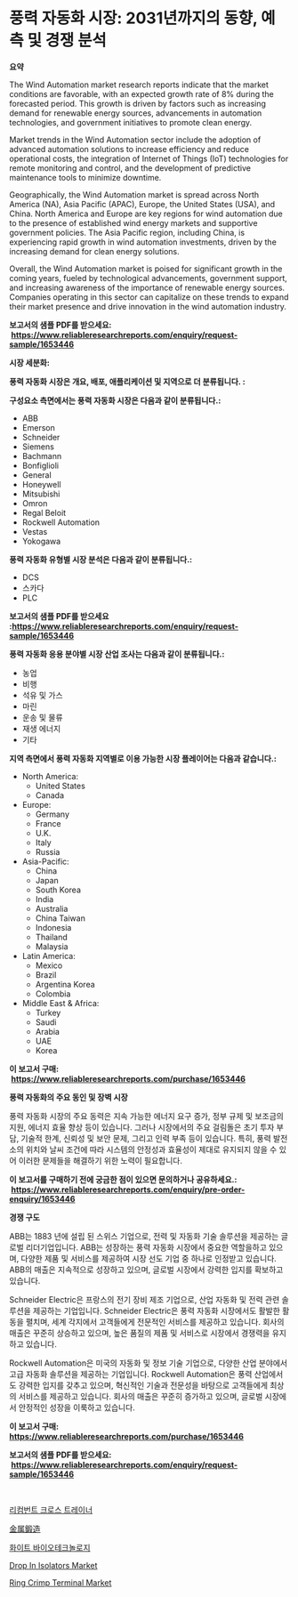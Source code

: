 <p><h1>풍력 자동화 시장: 2031년까지의 동향, 예측 및 경쟁 분석</h1></p><p><strong>요약</strong></p>
<p><p>The Wind Automation market research reports indicate that the market conditions are favorable, with an expected growth rate of 8% during the forecasted period. This growth is driven by factors such as increasing demand for renewable energy sources, advancements in automation technologies, and government initiatives to promote clean energy.</p><p>Market trends in the Wind Automation sector include the adoption of advanced automation solutions to increase efficiency and reduce operational costs, the integration of Internet of Things (IoT) technologies for remote monitoring and control, and the development of predictive maintenance tools to minimize downtime.</p><p>Geographically, the Wind Automation market is spread across North America (NA), Asia Pacific (APAC), Europe, the United States (USA), and China. North America and Europe are key regions for wind automation due to the presence of established wind energy markets and supportive government policies. The Asia Pacific region, including China, is experiencing rapid growth in wind automation investments, driven by the increasing demand for clean energy solutions.</p><p>Overall, the Wind Automation market is poised for significant growth in the coming years, fueled by technological advancements, government support, and increasing awareness of the importance of renewable energy sources. Companies operating in this sector can capitalize on these trends to expand their market presence and drive innovation in the wind automation industry.</p></p>
<p><strong>보고서의 샘플 PDF를 받으세요: &nbsp;<a href="https://www.reliableresearchreports.com/enquiry/request-sample/1653446">https://www.reliableresearchreports.com/enquiry/request-sample/1653446</a></strong></p>
<p><strong>시장 세분화:</strong></p>
<p><strong> 풍력 자동화 시장은 개요, 배포, 애플리케이션 및 지역으로 더 분류됩니다. :</strong></p>
<p><strong>구성요소 측면에서는 풍력 자동화 시장은 다음과 같이 분류됩니다.:</strong></p>
<p><ul><li>ABB</li><li>Emerson</li><li>Schneider</li><li>Siemens</li><li>Bachmann</li><li>Bonfiglioli</li><li>General</li><li>Honeywell</li><li>Mitsubishi</li><li>Omron</li><li>Regal Beloit</li><li>Rockwell Automation</li><li>Vestas</li><li>Yokogawa</li></ul></p>
<p><strong> 풍력 자동화 유형별 시장 분석은 다음과 같이 분류됩니다.:</strong></p>
<p><ul><li>DCS</li><li>스카다</li><li>PLC</li></ul></p>
<p><strong>보고서의 샘플 PDF를 받으세요 :<a href="https://www.reliableresearchreports.com/enquiry/request-sample/1653446">https://www.reliableresearchreports.com/enquiry/request-sample/1653446</a></strong></p>
<p><strong> 풍력 자동화 응용 분야별 시장 산업 조사는 다음과 같이 분류됩니다.:</strong></p>
<p><ul><li>농업</li><li>비행</li><li>석유 및 가스</li><li>마린</li><li>운송 및 물류</li><li>재생 에너지</li><li>기타</li></ul></p>
<p><strong>지역 측면에서 풍력 자동화 지역별로 이용 가능한 시장 플레이어는 다음과 같습니다.:</strong></p>
<p><ul>
    <li>
        North America:
        <ul>
            <li>United States</li>
            <li>Canada</li>
        </ul>
    </li>
    <li>
        Europe:
        <ul>
            <li>Germany</li>
            <li>France</li>
            <li>U.K.</li>
            <li>Italy</li>
            <li>Russia</li>
        </ul>
    </li>
    <li>
        Asia-Pacific:
        <ul>
            <li>China</li>
            <li>Japan</li>
            <li>South Korea</li>
            <li>India</li>
            <li>Australia</li>
            <li>China Taiwan</li>
            <li>Indonesia</li>
            <li>Thailand</li>
            <li>Malaysia</li>
        </ul>
    </li>
    <li>
        Latin America:
        <ul>
            <li>Mexico</li>
            <li>Brazil</li>
            <li>Argentina Korea</li>
            <li>Colombia</li>
        </ul>
    </li>
    <li>
        Middle East & Africa:
        <ul>
            <li>Turkey</li>
            <li>Saudi</li>
            <li>Arabia</li>
            <li>UAE</li>
            <li>Korea</li>
        </ul>
    </li>
    </ul></p>
<p><strong>이 보고서 구매: &nbsp;<a href="https://www.reliableresearchreports.com/purchase/1653446">https://www.reliableresearchreports.com/purchase/1653446</a></strong></p>
<p><strong>풍력 자동화의 주요 동인 및 장벽 시장</strong></p>
<p><p>풍력 자동화 시장의 주요 동력은 지속 가능한 에너지 요구 증가, 정부 규제 및 보조금의 지원, 에너지 효율 향상 등이 있습니다. 그러나 시장에서의 주요 걸림돌은 초기 투자 부담, 기술적 한계, 신뢰성 및 보안 문제, 그리고 인력 부족 등이 있습니다. 특히, 풍력 발전소의 위치와 날씨 조건에 따라 시스템의 안정성과 효율성이 제대로 유지되지 않을 수 있어 이러한 문제들을 해결하기 위한 노력이 필요합니다.</p></p>
<p><strong>이 보고서를 구매하기 전에 궁금한 점이 있으면 문의하거나 공유하세요.: &nbsp;<a href="https://www.reliableresearchreports.com/enquiry/pre-order-enquiry/1653446">https://www.reliableresearchreports.com/enquiry/pre-order-enquiry/1653446</a></strong></p>
<p><strong>경쟁 구도</strong></p>
<p><p>ABB는 1883 년에 설립 된 스위스 기업으로, 전력 및 자동화 기술 솔루션을 제공하는 글로벌 리더기업입니다. ABB는 성장하는 풍력 자동화 시장에서 중요한 역할을하고 있으며, 다양한 제품 및 서비스를 제공하여 시장 선도 기업 중 하나로 인정받고 있습니다. ABB의 매출은 지속적으로 성장하고 있으며, 글로벌 시장에서 강력한 입지를 확보하고 있습니다.</p><p>Schneider Electric은 프랑스의 전기 장비 제조 기업으로, 산업 자동화 및 전력 관련 솔루션을 제공하는 기업입니다. Schneider Electric은 풍력 자동화 시장에서도 활발한 활동을 펼치며, 세계 각지에서 고객들에게 전문적인 서비스를 제공하고 있습니다. 회사의 매출은 꾸준히 상승하고 있으며, 높은 품질의 제품 및 서비스로 시장에서 경쟁력을 유지하고 있습니다.</p><p>Rockwell Automation은 미국의 자동화 및 정보 기술 기업으로, 다양한 산업 분야에서 고급 자동화 솔루션을 제공하는 기업입니다. Rockwell Automation은 풍력 산업에서도 강력한 입지를 갖추고 있으며, 혁신적인 기술과 전문성을 바탕으로 고객들에게 최상의 서비스를 제공하고 있습니다. 회사의 매출은 꾸준히 증가하고 있으며, 글로벌 시장에서 안정적인 성장을 이룩하고 있습니다.</p></p>
<p><strong>이 보고서 구매: &nbsp; <a href="https://www.reliableresearchreports.com/purchase/1653446">https://www.reliableresearchreports.com/purchase/1653446</a></strong></p>
<p><strong>보고서의 샘플 PDF를 받으세요: &nbsp;<a href="https://www.reliableresearchreports.com/enquiry/request-sample/1653446">https://www.reliableresearchreports.com/enquiry/request-sample/1653446</a></strong><strong></strong></p>
<p>&nbsp;</p>
<p><p><a href="https://medium.com/@gabrielblanda5656/%EC%88%98%ED%8F%89-%EC%8B%A4%EB%82%B4-%EC%9E%90%EC%A0%84%EA%B1%B0-%ED%81%AC%EB%A1%9C%EC%8A%A4-%ED%8A%B8%EB%A0%88%EC%9D%B4%EB%84%88-%EC%8B%9C%EC%9E%A5-%EA%B7%9C%EB%AA%A8-cagr-%ED%8A%B8%EB%A0%8C%EB%93%9C-2024-2030-b8bb8a8ae7f0">리컴번트 크로스 트레이너</a></p><p><a href="https://medium.com/@elishelacruz56456/%E9%87%91%E5%B1%9E%E5%9C%A7%E9%80%A0%E5%B8%82%E5%A0%B4%E8%A6%8F%E6%A8%A1%E3%81%A8%E5%B8%82%E5%A0%B4%E5%8B%95%E5%90%91-%E5%AE%8C%E5%85%A8%E3%81%AA%E6%A5%AD%E7%95%8C%E6%A6%82%E8%A6%81-2024%E5%B9%B4%E3%81%8B%E3%82%892031%E5%B9%B4%E3%81%BE%E3%81%A7-d38e4d920ed2">金属鍛造</a></p><p><a href="https://github.com/vsr06p4p49/Market-Research-Report-List-1/blob/main/739612810836.md">화이트 바이오테크놀로지</a></p><p><a href="https://medium.com/@patriciahanson2013/drop-in-isolators-market-trends-forecast-and-competitive-analysis-to-2031-cea0a58a78a0">Drop In Isolators Market</a></p><p><a href="https://github.com/angelajermaine/Market-Research-Report-List-2/blob/main/ring-crimp-terminal-market.md">Ring Crimp Terminal Market</a></p></p>